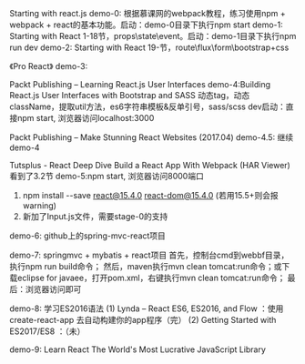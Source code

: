 Starting with react.js
demo-0: 根据慕课网的webpack教程，练习使用npm + webpack + react的基本功能。启动：demo-0目录下执行npm start
demo-1: Starting with React 1-18节，props\state\event。启动：demo-1目录下执行npm run dev
demo-2: Starting with React 19-节，route\flux\form\bootstrap+css

《Pro React》
demo-3:


Packt Publishing – Learning React.js User Interfaces
demo-4:Building React.js User Interfaces with Bootstrap and SASS
动态tag，动态className，提取util方法，es6字符串模板&反单引号，sass/scss
dev启动：直接npm start, 浏览器访问localhost:3000

Packt Publishing – Make Stunning React Websites  (2017.04)
demo-4.5: 继续demo-4


Tutsplus - React Deep Dive Build a React App With Webpack (HAR Viewer) 看到了3.2节
demo-5:npm start, 浏览器访问8000端口

1. npm install --save react@15.4.0 react-dom@15.4.0 (若用15.5+则会报warning)
2. 新加了Input.js文件，需要stage-0的支持


demo-6: github上的spring-mvc-react项目

demo-7: springmvc + mybatis + react项目
首先，控制台cmd到webbf目录，执行npm run build命令；
然后，maven执行mvn clean tomcat:run命令；或下载eclipse for javaee，打开pom.xml，右键执行mvn clean tomcat:run命令；
最后：浏览器访问即可

demo-8: 学习ES2016语法
(1) Lynda – React ES6, ES2016, and Flow ：使用 create-react-app 去自动构建你的app程序（完）
(2) Getting Started with ES2017/ES8 ：（未）

demo-9:  Learn React The World's Most Lucrative JavaScript Library